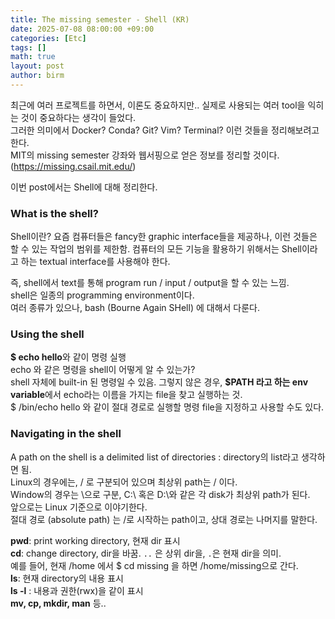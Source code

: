 ```yaml
---
title: The missing semester - Shell (KR)
date: 2025-07-08 08:00:00 +09:00
categories: [Etc]
tags: []       
math: true
layout: post
author: birm
---
```


최근에 여러 프로젝트를 하면서, 이론도 중요하지만.. 실제로 사용되는 여러 tool을 익히는 것이 중요하다는 생각이 들었다.               
그러한 의미에서 Docker? Conda? Git? Vim? Terminal? 이런 것들을 정리해보려고 한다.                      
MIT의 missing semester 강좌와 웹서핑으로 얻은 정보를 정리할 것이다. (https://missing.csail.mit.edu/)        

이번 post에서는 Shell에 대해 정리한다.

### What is the shell?
Shell이란? 요즘 컴퓨터들은 fancy한 graphic interface들을 제공하나, 이런 것들은 할 수 있는 작업의 범위를 제한함. 컴퓨터의 모든 기능을 활용하기 위해서는 Shell이라고 하는 textual interface를 사용해야 한다.                 

즉, shell에서 text를 통해 program run / input / output을 할 수 있는 느낌.            
shell은 일종의 programming environment이다.                
여러 종류가 있으나, bash (Bourne Again SHell) 에 대해서 다룬다.             

### Using the shell
**$ echo hello**와 같이 명령 실행             
echo 와 같은 명령을 shell이 어떻게 알 수 있는가?             
shell 자체에 built-in 된 명령일 수 있음. 그렇지 않은 경우, **$PATH 라고 하는 env variable**에서 echo라는 이름을 가지는 file을 찾고 실행하는 것.             
$ /bin/echo hello 와 같이 절대 경로로 실행할 명령 file을 지정하고 사용할 수도 있다.            

### Navigating in the shell
A path on the shell is a delimited list of directories : directory의 list라고 생각하면 됨.              
Linux의 경우에는, / 로 구분되어 있으며 최상위 path는 / 이다.                
Window의 경우는 \으로 구분, C:\ 혹은 D:\와 같은 각 disk가 최상위 path가 된다.               
앞으로는 Linux 기준으로 이야기한다.         
절대 경로 (absolute path) 는 /로 시작하는 path이고, 상대 경로는 나머지를 말한다.     

**pwd**: print working directory, 현재 dir 표시      
**cd**: change directory, dir을 바꿈. `..` 은 상위 dir을, `.`은 현재 dir을 의미.     
예를 들어, 현재 /home 에서 $ cd missing 을 하면 /home/missing으로 간다.     
**ls**: 현재 directory의 내용 표시     
**ls -l** : 내용과 권한(rwx)을 같이 표시     
**mv, cp, mkdir, man** 등..



